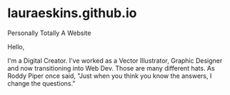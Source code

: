 # lauraeskins.github.io
Personally Totally A Website

Hello, 

I'm a Digital Creator.  I've worked as a Vector Illustrator, Graphic Designer and now transitioning into Web Dev.  Those are many different hats.  As Roddy Piper once said, "Just when you think you know the answers, I change the questions."
